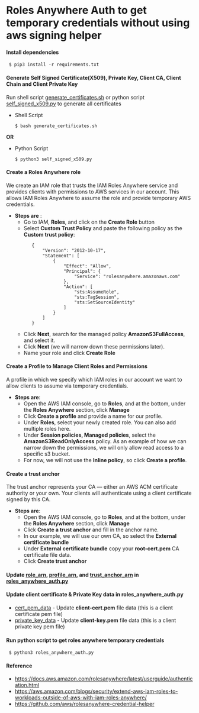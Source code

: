 # Roles Anywhere Auth to get temporary credentials without using aws signing helper

#### Install dependencies
 ```
  $ pip3 install -r requirements.txt
 ```
 
#### Generate Self Signed Certificate(X509), Private Key, Client CA, Client Chain and Client Private Key
Run shell script [generate_certificates.sh](https://github.com/bkumar28/aws-roles-anywhere-auth/blob/main/generate_certificates.sh) or python script [self_signed_x509.py](https://github.com/bkumar28/aws-roles-anywhere-auth/blob/main/self_signed_x509.py) to generate all certificates
   - Shell Script
      ```
      $ bash generate_certificates.sh
      ```
   **OR**
   - Python Script
      ```
      $ python3 self_signed_x509.py
      ```
####  Create a Roles Anywhere role
We create an IAM role that trusts the IAM Roles Anywhere service and provides clients with permissions to AWS services in our account. This allows IAM Roles Anywhere to assume the role and provide temporary AWS credentials.

   - **Steps are** : 
      - Go to IAM, **Roles**, and click on the **Create Role** button
      - Select **Custom Trust Policy** and paste the following policy as the **Custom trust policy**:
           ```
              {
                  "Version": "2012-10-17",
                  "Statement": [
                      {
                          "Effect": "Allow",
                          "Principal": {
                              "Service": "rolesanywhere.amazonaws.com"
                          },
                          "Action": [
                              "sts:AssumeRole",
                              "sts:TagSession",
                              "sts:SetSourceIdentity"
                          ]
                      }
                  ]
              }
           ```
      - Click **Next**, search for the managed policy **AmazonS3FullAccess**, and select it. 
      - Click **Next** (we will narrow down these permissions later). 
      - Name your role and click **Create Role**

#### Create a Profile to Manage Client Roles and Permissions
A profile in which we specify which IAM roles in our account we want to allow clients to assume via temporary credentials.  
   - **Steps are**:
      - Open the AWS IAM console, go to **Roles**, and at the bottom, under the **Roles Anywhere** section, click **Manage**
      - Click **Create a profile** and provide a name for our profile.
      - Under **Roles**, select your newly created role. You can also add multiple roles here.
      - Under **Session policies, Managed policies**, select the **AmazonS3ReadOnlyAccess** policy. As an example of how we can narrow down the permissions, we will only allow read access to a specific s3 bucket. 
      - For now, we will not use the **Inline policy**, so click **Create a profile**.

#### Create a trust anchor
The trust anchor represents your CA — either an AWS ACM certificate authority or your own. Your clients will authenticate using a client certificate signed by this CA. 

   - **Steps are**: 
      - Open the AWS IAM console, go to **Roles**, and at the bottom, under the **Roles Anywhere** section, click **Manage**
      - Click **Create a trust anchor** and fill in the anchor name. 
      - In our example, we will use our own CA, so select the **External certificate bundle**
      - Under **External certificate bundle** copy your **root-cert.pem** CA certificate file data. 
      - Click **Create trust anchor**
      
####  Update [role_arn](https://github.com/bkumar28/aws-roles-anywhere-auth#create-a-roles-anywhere-role), [profile_arn](https://github.com/bkumar28/aws-roles-anywhere-auth#create-a-profile-to-manage-client-roles-and-permissions), and [trust_anchor_arn](https://github.com/bkumar28/aws-roles-anywhere-auth#create-a-trust-anchor) in [roles_anywhere_auth.py](https://github.com/bkumar28/aws-roles-anywhere-auth/blob/main/roles_anywhere_auth.py) 

####   Update client certificate & Private Key data in roles_anywhere_auth.py
   - [cert_pem_data](https://github.com/bkumar28/aws-roles-anywhere-auth/blob/main/roles_anywhere_auth.py#L42) - Update **client-cert.pem** file data (this is a client certificate pem file)
   - [private_key_data](https://github.com/bkumar28/aws-roles-anywhere-auth/blob/main/roles_anywhere_auth.py#L49) - Update **client-key.pem** file data (this is a client private key pem file)

#### Run python script to get roles anywhere temporary credentials
 ```
  $ python3 roles_anywhere_auth.py
 ```
   
 #### Reference
   - https://docs.aws.amazon.com/rolesanywhere/latest/userguide/authentication.html
   - https://aws.amazon.com/blogs/security/extend-aws-iam-roles-to-workloads-outside-of-aws-with-iam-roles-anywhere/
   - https://github.com/aws/rolesanywhere-credential-helper
